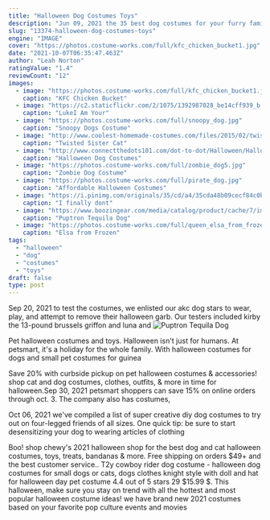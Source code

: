 ```yaml
---
title: "Halloween Dog Costumes Toys"
description: "Jun 09, 2021 the 35 best dog costumes for your furry family member to wear on halloween because puppies like trick-or-treating too. By caroline picard and marci robin"
slug: "13374-halloween-dog-costumes-toys"
engine: "IMAGE"
cover: "https://photos.costume-works.com/full/kfc_chicken_bucket1.jpg"
date: "2021-10-07T06:35:47.463Z"
author: "Leah Norton"
ratingValue: "1.4"
reviewCount: "12"
images:
  - image: "https://photos.costume-works.com/full/kfc_chicken_bucket1.jpg"
    caption: "KFC Chicken Bucket"
  - image: "https://c2.staticflickr.com/2/1075/1392987028_be14cff939_b.jpg"
    caption: "LukeI Am Your"
  - image: "https://photos.costume-works.com/full/snoopy_dog.jpg"
    caption: "Snoopy Dogs Costume"
  - image: "http://www.coolest-homemade-costumes.com/files/2015/02/twisted-sister-139055.jpg"
    caption: "Twisted Sister Cat"
  - image: "http://www.connectthedots101.com/dot-to-dot/Halloween/Halloween_Dog_Costumes_Pumpkin_connect_dots.png"
    caption: "Halloween Dog Costumes"
  - image: "https://photos.costume-works.com/full/zombie_dog5.jpg"
    caption: "Zombie Dog Costume"
  - image: "https://photos.costume-works.com/full/pirate_dog.jpg"
    caption: "Affordable Halloween Costumes"
  - image: "https://i.pinimg.com/originals/35/cd/a4/35cda48b09cecf84c0b6fafdc8067ae5.jpg"
    caption: "I finally dont"
  - image: "https://www.boozingear.com/media/catalog/product/cache/7/image/363x/040ec09b1e35df139433887a97daa66f/M/S/MSC-0089.jpg"
    caption: "Puptron Tequila Dog"
  - image: "https://photos.costume-works.com/full/queen_elsa_from_frozen_in_her_ice_palace.jpg"
    caption: "Elsa from Frozen"
tags:
  - "halloween"
  - "dog"
  - "costumes"
  - "toys"
draft: false
type: post
---
```


Sep 20, 2021 to test the costumes, we enlisted our akc dog stars to wear, play, and attempt to remove their halloween garb. Our testers included kirby the 13-pound brussels griffon and luna and
![Puptron Tequila Dog](https://www.boozingear.com/media/catalog/product/cache/7/image/363x/040ec09b1e35df139433887a97daa66f/M/S/MSC-0089.jpg "Puptron Tequila Dog")

Pet halloween costumes and toys. Halloween isn&#39;t just for humans. At petsmart, it&#39;s a holiday for the whole family. With halloween costumes for dogs and small pet costumes for guinea
<!--inArticleAds-->

<!--galleryOne-->

Save 20% with curbside pickup on pet halloween costumes & accessories! shop cat and dog costumes, clothes, outfits, & more in time for halloween.Sep 30, 2021 petsmart shoppers can save 15% on online orders through oct. 3. The company also has costumes,
<!--inArticleAds-->

<!--galleryTwo-->

Oct 06, 2021 we've compiled a list of super creative diy dog costumes to try out on four-legged friends of all sizes. One quick tip: be sure to start desensitizing your dog to wearing articles of clothing
<!--galleryThree-->

Boo! shop chewy's 2021 halloween shop for the best dog and cat halloween costumes, toys, treats, bandanas & more. Free shipping on orders $49+ and the best customer service.. T2y cowboy rider dog costume - halloween dog costumes for small dogs or cats, dogs clothes knight style with doll and hat for halloween day pet costume 4.4 out of 5 stars 29 $15.99 $. This halloween, make sure you stay on trend with all the hottest and most popular halloween costume ideas! we have brand new 2021 costumes based on your favorite pop culture events and movies